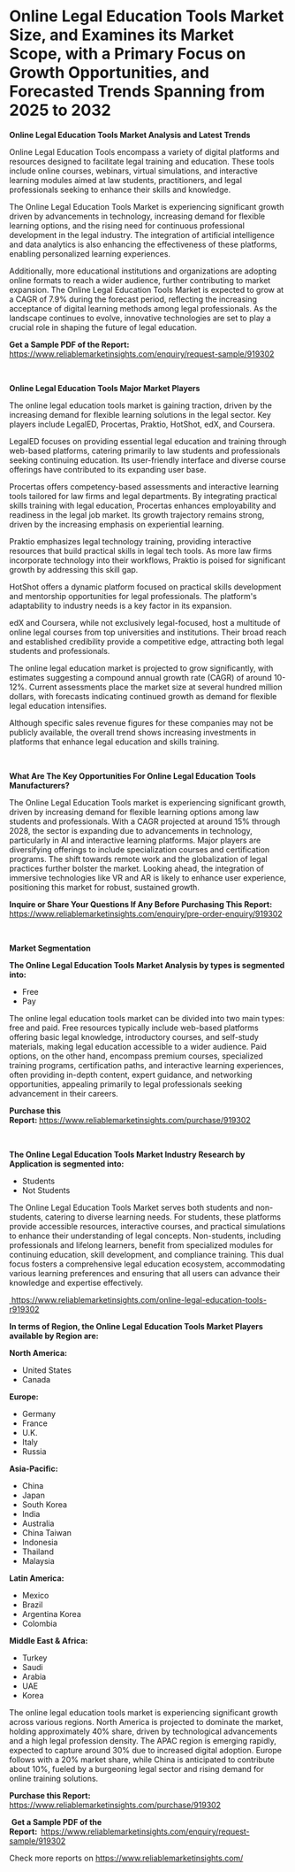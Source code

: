 <p><h1>Online Legal Education Tools Market Size, and Examines its Market Scope, with a Primary Focus on Growth Opportunities, and Forecasted Trends Spanning from 2025 to 2032</h1></p><p><strong>Online Legal Education Tools Market Analysis and Latest Trends</strong></p>
<p><p>Online Legal Education Tools encompass a variety of digital platforms and resources designed to facilitate legal training and education. These tools include online courses, webinars, virtual simulations, and interactive learning modules aimed at law students, practitioners, and legal professionals seeking to enhance their skills and knowledge. </p><p>The Online Legal Education Tools Market is experiencing significant growth driven by advancements in technology, increasing demand for flexible learning options, and the rising need for continuous professional development in the legal industry. The integration of artificial intelligence and data analytics is also enhancing the effectiveness of these platforms, enabling personalized learning experiences. </p><p>Additionally, more educational institutions and organizations are adopting online formats to reach a wider audience, further contributing to market expansion. The Online Legal Education Tools Market is expected to grow at a CAGR of 7.9% during the forecast period, reflecting the increasing acceptance of digital learning methods among legal professionals. As the landscape continues to evolve, innovative technologies are set to play a crucial role in shaping the future of legal education.</p></p>
<p><strong>Get a Sample PDF of the Report:&nbsp;</strong> <a href="https://www.reliablemarketinsights.com/enquiry/request-sample/919302?utm_campaign=2221&utm_medium=2&utm_source=Github&utm_content=ia&utm_term=07032025&utm_id=online-legal-education-tools">https://www.reliablemarketinsights.com/enquiry/request-sample/919302</a></p>
<p>&nbsp;</p>
<p><strong>Online Legal Education Tools Major Market Players</strong></p>
<p><p>The online legal education tools market is gaining traction, driven by the increasing demand for flexible learning solutions in the legal sector. Key players include LegalED, Procertas, Praktio, HotShot, edX, and Coursera. </p><p>LegalED focuses on providing essential legal education and training through web-based platforms, catering primarily to law students and professionals seeking continuing education. Its user-friendly interface and diverse course offerings have contributed to its expanding user base.</p><p>Procertas offers competency-based assessments and interactive learning tools tailored for law firms and legal departments. By integrating practical skills training with legal education, Procertas enhances employability and readiness in the legal job market. Its growth trajectory remains strong, driven by the increasing emphasis on experiential learning.</p><p>Praktio emphasizes legal technology training, providing interactive resources that build practical skills in legal tech tools. As more law firms incorporate technology into their workflows, Praktio is poised for significant growth by addressing this skill gap.</p><p>HotShot offers a dynamic platform focused on practical skills development and mentorship opportunities for legal professionals. The platform's adaptability to industry needs is a key factor in its expansion.</p><p>edX and Coursera, while not exclusively legal-focused, host a multitude of online legal courses from top universities and institutions. Their broad reach and established credibility provide a competitive edge, attracting both legal students and professionals.</p><p>The online legal education market is projected to grow significantly, with estimates suggesting a compound annual growth rate (CAGR) of around 10-12%. Current assessments place the market size at several hundred million dollars, with forecasts indicating continued growth as demand for flexible legal education intensifies.</p><p>Although specific sales revenue figures for these companies may not be publicly available, the overall trend shows increasing investments in platforms that enhance legal education and skills training.</p></p>
<p>&nbsp;</p>
<p><strong>What Are The Key Opportunities For Online Legal Education Tools Manufacturers?</strong></p>
<p><p>The Online Legal Education Tools market is experiencing significant growth, driven by increasing demand for flexible learning options among law students and professionals. With a CAGR projected at around 15% through 2028, the sector is expanding due to advancements in technology, particularly in AI and interactive learning platforms. Major players are diversifying offerings to include specialization courses and certification programs. The shift towards remote work and the globalization of legal practices further bolster the market. Looking ahead, the integration of immersive technologies like VR and AR is likely to enhance user experience, positioning this market for robust, sustained growth.</p></p>
<p><strong>Inquire or Share Your Questions If Any Before Purchasing This Report:</strong> <a href="https://www.reliablemarketinsights.com/enquiry/pre-order-enquiry/919302?utm_campaign=2221&utm_medium=2&utm_source=Github&utm_content=ia&utm_term=07032025&utm_id=online-legal-education-tools">https://www.reliablemarketinsights.com/enquiry/pre-order-enquiry/919302</a></p>
<p>&nbsp;</p>
<p><strong>Market Segmentation</strong></p>
<p><strong>The Online Legal Education Tools Market Analysis by types is segmented into:</strong></p>
<p><ul><li>Free</li><li>Pay</li></ul></p>
<p><p>The online legal education tools market can be divided into two main types: free and paid. Free resources typically include web-based platforms offering basic legal knowledge, introductory courses, and self-study materials, making legal education accessible to a wider audience. Paid options, on the other hand, encompass premium courses, specialized training programs, certification paths, and interactive learning experiences, often providing in-depth content, expert guidance, and networking opportunities, appealing primarily to legal professionals seeking advancement in their careers.</p></p>
<p><strong>Purchase this Report:&nbsp;</strong><a href="https://www.reliablemarketinsights.com/purchase/919302?utm_campaign=2221&utm_medium=2&utm_source=Github&utm_content=ia&utm_term=07032025&utm_id=online-legal-education-tools">https://www.reliablemarketinsights.com/purchase/919302</a></p>
<p>&nbsp;</p>
<p><strong>The Online Legal Education Tools Market Industry Research by Application is segmented into:</strong></p>
<p><ul><li>Students</li><li>Not Students</li></ul></p>
<p><p>The Online Legal Education Tools Market serves both students and non-students, catering to diverse learning needs. For students, these platforms provide accessible resources, interactive courses, and practical simulations to enhance their understanding of legal concepts. Non-students, including professionals and lifelong learners, benefit from specialized modules for continuing education, skill development, and compliance training. This dual focus fosters a comprehensive legal education ecosystem, accommodating various learning preferences and ensuring that all users can advance their knowledge and expertise effectively.</p></p>
<p><a href="https://www.reliablemarketinsights.com/online-legal-education-tools-r919302?utm_campaign=2221&utm_medium=2&utm_source=Github&utm_content=ia&utm_term=07032025&utm_id=online-legal-education-tools">&nbsp;https://www.reliablemarketinsights.com/online-legal-education-tools-r919302</a></p>
<p><strong>In terms of Region, the Online Legal Education Tools Market Players available by Region are:</strong></p>
<p>
    <p> <strong> North America: </strong>
        <ul>
            <li>United States</li>
            <li>Canada</li>
        </ul>
        </p> 
    <p> <strong> Europe: </strong>
        <ul>
            <li>Germany</li>
            <li>France</li>
            <li>U.K.</li>
            <li>Italy</li>
            <li>Russia</li>
        </ul>
        </p> 
    <p> <strong> Asia-Pacific: </strong>
        <ul>
            <li>China</li>
            <li>Japan</li>
            <li>South Korea</li>
            <li>India</li>
            <li>Australia</li>
            <li>China Taiwan</li>
            <li>Indonesia</li>
            <li>Thailand</li>
            <li>Malaysia</li>
        </ul>
        </p> 
    <p> <strong> Latin America: </strong>
        <ul>
            <li>Mexico</li>
            <li>Brazil</li>
            <li>Argentina Korea</li>
            <li>Colombia</li>
        </ul>
        </p> 
    <p> <strong> Middle East & Africa: </strong>
        <ul>
            <li>Turkey</li>
            <li>Saudi</li>
            <li>Arabia</li>
            <li>UAE</li>
            <li>Korea</li>
        </ul>
    </p>
    </p>
<p><p>The online legal education tools market is experiencing significant growth across various regions. North America is projected to dominate the market, holding approximately 40% share, driven by technological advancements and a high legal profession density. The APAC region is emerging rapidly, expected to capture around 30% due to increased digital adoption. Europe follows with a 20% market share, while China is anticipated to contribute about 10%, fueled by a burgeoning legal sector and rising demand for online training solutions.</p></p>
<p><strong>Purchase this Report: </strong><a href="https://www.reliablemarketinsights.com/purchase/919302?utm_campaign=2221&utm_medium=2&utm_source=Github&utm_content=ia&utm_term=07032025&utm_id=online-legal-education-tools">https://www.reliablemarketinsights.com/purchase/919302</a></p>
<p>&nbsp;<strong>Get a Sample PDF of the Report:&nbsp;&nbsp;</strong><a href="https://www.reliablemarketinsights.com/enquiry/request-sample/919302?utm_campaign=2221&utm_medium=2&utm_source=Github&utm_content=ia&utm_term=07032025&utm_id=online-legal-education-tools">https://www.reliablemarketinsights.com/enquiry/request-sample/919302</a></p>
<p><strong></strong></p>
<p>Check more reports on <a href="https://www.reliablemarketinsights.com/?utm_campaign=2221&utm_medium=2&utm_source=Github&utm_content=ia&utm_term=07032025&utm_id=online-legal-education-tools">https://www.reliablemarketinsights.com/</a></p>
